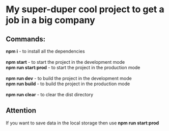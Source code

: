 # My super-duper cool project to get a job in a big company

## Commands:

**npm i** - to install all the dependencies\
\
**npm start** - to start the project in the development mode\
**npm run start:prod** - to start the project in the production mode\
\
**npm run dev** - to build the project in the development mode\
**npm run build** - to build the project in the production mode\
\
**npm run clear** - to clear the dist directory

## Attention

If you want to save data in the local storage then use **npm run start:prod**
